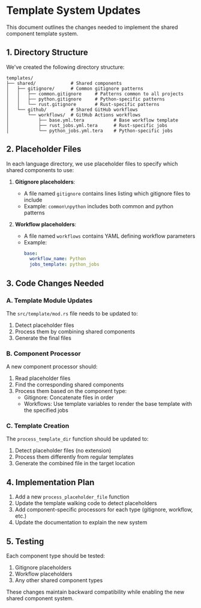 # Template System Updates

This document outlines the changes needed to implement the shared component template system.

## 1. Directory Structure

We've created the following directory structure:

```
templates/
├── shared/             # Shared components
│   ├── gitignore/      # Common gitignore patterns
│   │   ├── common.gitignore     # Patterns common to all projects
│   │   ├── python.gitignore     # Python-specific patterns
│   │   └── rust.gitignore       # Rust-specific patterns
│   └── github/         # Shared GitHub workflows
│       └── workflows/  # GitHub Actions workflows
│           ├── base.yml.tera           # Base workflow template
│           ├── rust_jobs.yml.tera      # Rust-specific jobs
│           └── python_jobs.yml.tera    # Python-specific jobs
```

## 2. Placeholder Files

In each language directory, we use placeholder files to specify which shared components to use:

1. **Gitignore placeholders**:

   - A file named `gitignore` contains lines listing which gitignore files to include
   - Example: `common\npython` includes both common and python patterns

2. **Workflow placeholders**:
   - A file named `workflows` contains YAML defining workflow parameters
   - Example:
     ```yaml
     base:
       workflow_name: Python
       jobs_template: python_jobs
     ```

## 3. Code Changes Needed

### A. Template Module Updates

The `src/template/mod.rs` file needs to be updated to:

1. Detect placeholder files
2. Process them by combining shared components
3. Generate the final files

### B. Component Processor

A new component processor should:

1. Read placeholder files
2. Find the corresponding shared components
3. Process them based on the component type:
   - Gitignore: Concatenate files in order
   - Workflows: Use template variables to render the base template with the specified jobs

### C. Template Creation

The `process_template_dir` function should be updated to:

1. Detect placeholder files (no extension)
2. Process them differently from regular templates
3. Generate the combined file in the target location

## 4. Implementation Plan

1. Add a new `process_placeholder_file` function
2. Update the template walking code to detect placeholders
3. Add component-specific processors for each type (gitignore, workflow, etc.)
4. Update the documentation to explain the new system

## 5. Testing

Each component type should be tested:

1. Gitignore placeholders
2. Workflow placeholders
3. Any other shared component types

These changes maintain backward compatibility while enabling the new shared component system.
